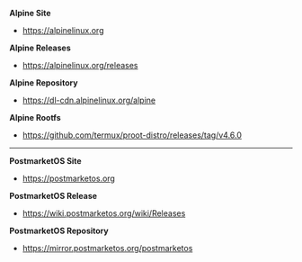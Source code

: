 <b>Alpine Site</b>
- https://alpinelinux.org

<b>Alpine Releases</b>
- https://alpinelinux.org/releases

<b>Alpine Repository</b>
- https://dl-cdn.alpinelinux.org/alpine

<b>Alpine Rootfs</b>

- https://github.com/termux/proot-distro/releases/tag/v4.6.0

---
<b>PostmarketOS Site</b>
- https://postmarketos.org

<b>PostmarketOS Release</b>
- https://wiki.postmarketos.org/wiki/Releases

<b>PostmarketOS Repository</b>
- https://mirror.postmarketos.org/postmarketos
